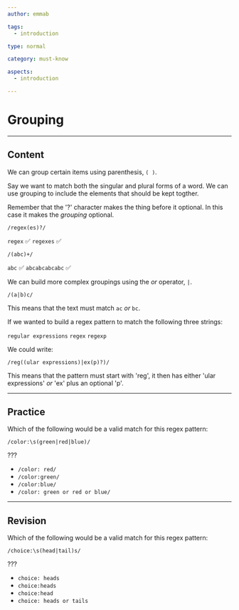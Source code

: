 ```yaml
---
author: emmab

tags:
  - introduction

type: normal

category: must-know

aspects:
  - introduction

---
```


# Grouping

---
## Content

We can group certain items using parenthesis, `( )`. 

Say we want to match both the singular and plural forms of a word. We can use grouping to include the elements that should be kept togther. 

Remember that the '?' character makes the thing before it optional. In this case it makes the *grouping* optional.

```
/regex(es)?/
```

`regex` ✅
`regexes` ✅

```
/(abc)+/
```

`abc` ✅
`abcabcabcabc` ✅

We can build more complex groupings using the *or* operator, `|`.

```
/(a|b)c/
```

This means that the text must match `ac` *or* `bc`.

If we wanted to build a regex pattern to match the following three strings:

`regular expressions`
`regex`
`regexp`

We could write:

```
/reg((ular expressions)|ex(p)?)/
```

This means that the pattern must start with 'reg', it then has either 'ular expressions' *or* 'ex' plus an optional 'p'.

---
## Practice

Which of the following would be a valid match for this regex pattern:
 
```
/color:\s(green|red|blue)/
```

???

* `/color: red/`
* `/color:green/`
* `/color:blue/`
* `/color: green or red or blue/`

---
## Revision

Which of the following would be a valid match for this regex pattern:
 
```
/choice:\s(head|tail)s/
```

???

* `choice: heads`
* `choice:heads`
* `choice:head`
* `choice: heads or tails`
